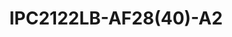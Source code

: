 ---
title: "IPC2122LB-AF28(40)-A2"
description: "Professional 2MP network camera featuring Human Body Detection 2.0, Ultra H.265 compression, and reliable day/night surveillance with 30m IR range."
image: "/images/categories/products/ip-cameras/IPC2122LB-AF28(40)-A2.png"
features: [
  "2MP 1/3.0\" CMOS sensor",
  "1920×1080@30fps resolution",
  "Human Body Detection 2.0",
  "Ultra H.265 compression",
  "Built-in Mic",
  "30m IR distance",
  "Day/night functionality",
  "2D/3D DNR",
  "DC12V/PoE power",
  "IP67 protection",
  "3-Axis adjustment"
]
price: "Contact for Price"
specifications:
  sensor: "1/3.0\" CMOS"
  resolution: "2MP (1920×1080)@30fps"
  focalLength: "2.8mm/4.0mm fixed lens"
  irRange: "Up to 30m (98ft)"
  powerSupply: "DC12V±25%, PoE (IEEE 802.3af)"
  protection: "IP67"
  storage: "N/A"
  dimensions: "161 × 62 × 63mm"
  videoCompression: "Ultra 265, H.265, H.264"
  operatingTemp: "-30°C to 60°C"
--- 